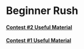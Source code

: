 # Beginner Rush
#### [Contest #2 Useful Material](./Contest%202/Links.md "Useful Links")
#### [Contest #1 Useful Material](./Contest%201/Links.md "Useful Links")

